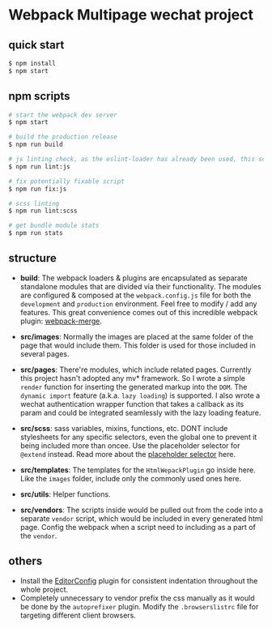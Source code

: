 # Webpack Multipage wechat project

## quick start
```sh
$ npm install
$ npm start
```

## npm scripts
```sh
# start the webpack dev server
$ npm start

# build the production release
$ npm run build

# js linting check, as the eslint-loader has already been used, this script is mostly used for the webpack config files
$ npm run lint:js

# fix potentially fixable script
$ npm run fix:js

# scss linting
$ npm run lint:scss

# get bundle module stats
$ npm run stats
```


## structure

* **build**: The webpack loaders & plugins are encapsulated as separate standalone modules that are divided via their functionality. The modules are configured & composed at the `webpack.config.js` file for both the `development` and `production` environment. Feel free to modify / add any features. This great convenience comes out of this incredible webpack plugin: [webpack-merge](https://www.npmjs.com/package/webpack-merge).

* **src/images**: Normally the images are placed at the same folder of the page that would include them. This folder is used for those included in several pages.

* **src/pages**: There're modules, which include related pages. Currently this project hasn't adopted any mv* framework. So I wrote a simple `render` function for inserting the generated markup into the `DOM`. The `dynamic import` feature (a.k.a. `lazy loading`) is supported. I also wrote a wechat authentication wrapper function that takes a callback as its param and could be integrated seamlessly with the lazy loading feature.

* **src/scss**: sass variables, mixins, functions, etc. DONT include stylesheets for any specific selectors, even the global one to prevent it being included more than oncee. Use the placeholder selector for `@extend` instead. Read more about the [placeholder selector](http://thesassway.com/intermediate/understanding-placeholder-selectors) here.

* **src/templates**: The templates for the `HtmlWepackPlugin` go inside here. Like the `images` folder, include only the commonly used ones here.

* **src/utils**: Helper functions.

* **src/vendors**: The scripts inside would be pulled out from the code into a separate `vendor` script, which would be included in every generated html page. Config the webpack when a script need to including as a part of the `vendor`.

## others
* Install the [EditorConfig](http://editorconfig.org/) plugin for consistent indentation throughout the whole project.
* Completely unnecessary to vendor prefix the css manually as it would be done by the `autoprefixer` plugin. Modify the `.browserslistrc` file for targeting different client browsers.

